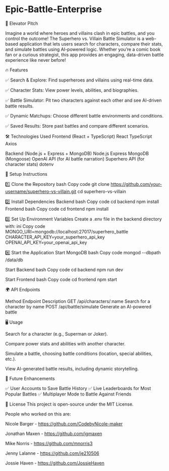 # Epic-Battle-Enterprise

🚀 Elevator Pitch

Imagine a world where heroes and villains clash in epic battles, and you control the outcome! The Superhero vs. Villain Battle Simulator is a web-based application that lets users search for characters, compare their stats, and simulate battles using AI-powered logic. Whether you’re a comic book fan or a curious strategist, this app provides an engaging, data-driven battle experience like never before!

🔥 Features

✅ Search & Explore: Find superheroes and villains using real-time data.

✅ Character Stats: View power levels, abilities, and biographies.

✅ Battle Simulator: Pit two characters against each other and see AI-driven battle results.

✅ Dynamic Matchups: Choose different battle environments and conditions.

✅ Saved Results: Store past battles and compare different scenarios.


🛠️ Technologies Used
Frontend (React + TypeScript)
React
TypeScript
Axios


Backend (Node.js + Express + MongoDB)
Node.js
Express
MongoDB (Mongoose)
OpenAI API (for AI battle narration)
Superhero API (for character stats)
dotenv

🔧 Setup Instructions

1️⃣ Clone the Repository
bash
Copy code
git clone https://github.com/your-username/superhero-vs-villain.git
cd superhero-vs-villain

2️⃣ Install Dependencies
Backend
bash
Copy code
cd backend
npm install
Frontend
bash
Copy code
cd frontend
npm install

3️⃣ Set Up Environment Variables
Create a .env file in the backend directory with:
ini
Copy code
MONGO_URI=mongodb://localhost:27017/superhero_battle
CHARACTER_API_KEY=your_superhero_api_key
OPENAI_API_KEY=your_openai_api_key

4️⃣ Start the Application
Start MongoDB
bash
Copy code
mongod --dbpath /data/db

Start Backend
bash
Copy code
cd backend
npm run dev

Start Frontend
bash
Copy code
cd frontend
npm start

🌍 API Endpoints

Method	Endpoint	Description
GET	/api/characters/:name	Search for a character by name
POST	/api/battle/simulate	Generate an AI-powered battle

🖥️ Usage

Search for a character (e.g., Superman or Joker).

Compare power stats and abilities with another character.

Simulate a battle, choosing battle conditions (location, special abilities, etc.).

View AI-generated battle results, including dynamic storytelling.

🎯 Future Enhancements

✅ User Accounts to Save Battle History
✅ Live Leaderboards for Most Popular Battles
✅ Multiplayer Mode to Battle Against Friends

📝 License
This project is open-source under the MIT License.

People who worked on this are:

Nicole Barger - https://github.com/CodebyNicole-maker

Jonathan Maxen - https://github.com/jgmaxen

Mike Norris - https://github.com/mnorris3

Jenny Lalanne - https://github.com/je210506

Jossie Haven - https://github.com/JossieHaven

